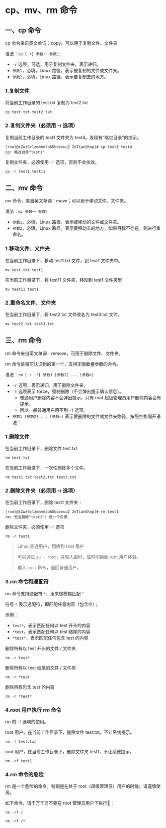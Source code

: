 # cp、mv、rm 命令

## 一、cp 命令

cp 命令来自英文单词：copy。可以用于复制文件、文件夹

语法：`cp [-r] 参数一 参数二`

- `-r` 选项，可选，用于复制文件夹，表示递归。
- `参数1`，必填，Linux 路径，表示被复制的文件或文件夹。
- `参数2`，必填，Linux 路径，表示要复制去的地方。

### 1.复制文件

将当前工作目录的 test.txt 复制为 text2.txt

```shell
cp test.txt test2.txt
```

### 2.复制文件夹（必须用 -r 选项）

复制当前工作目录的 test1 文件夹为 test4。发现有“略过目录”的提示。

```shell
[root@iZwz9clzmhmmlb65bbcvuuZ ZeTianShop]# cp test1 test4
cp: 略过目录"test1"
```

复制文件夹，必须使用 `-r` 选项，否则不会生效。

```shell
cp -r test1 test11
```

## 二、mv 命令

mv 命令，来自英文单词：move；可以用于移动文件、文件夹。

语法：`mv 参数一 参数]`

- `参数1`，必填，Linux 路径，表示被移动的文件或文件夹。
- `参数2`，必填，Linux 路径，表示要移动去的地方，如果目标不存在，则进行重命名。

### 1.移动文件、文件夹

在当前工作目录下，移动 test1.txt 文件，到 test1 文件夹中。

```shell
mv test.txt test1
```

在当前工作目录下，将 test11 文件夹，移动到 test1 文件夹里

```shell
mv test11 test1
```

### 2.重命名文件、文件夹

在当前工作目录下，将 test2.txt 文件改名为 test3.txt 文件。

```shell
mv test2.txt test3.txt
```

## 三、rm 命令

rm 命令来自英文单词：remove，可用于删除文件、文件夹。

rm 命令是目前认识到的第一个，支持无限数量参数的命令。

语法：`rm [-r -f] 参数1 [参数2] ... [参数n]`

- `-r` 选项，表示递归，用于删除文件夹。
- `-f` 选项表示 force，强制删除（不会弹出提示确认信息）。
  - 普通用户删除内容不会弹出提示，只有 root 超级管理员用户删除内容会有提示。
  - 所以一般普通用户用不到 `-f` 选项。
- `参数1 [参数2] ... [参数n]` 表示要删除的文件或文件夹路径，按照空格隔开语法：

### 1.删除文件

在当前工作目录下，删除文件 test.txt

```shell
rm test.txt
```

在当前工作目录下，一次性删除多个文件。

```shell
rm test1.txt test2.txt test3.txt
```

### 2.删除文件夹（必须用 -r 选项）

在当前工作目录下，删除 test1 文件夹：

```shell
[root@iZwz9clzmhmmlb65bbcvuuZ ZeTianShop]# rm test1
rm: 无法删除"test1": 是一个目录
```

删除文件夹，必须使用 `-r` 选项

```shell
rm -r test1
```

> Linux 普通用户，切换到 root 用户
>
> 可以通过 `su - root`，并输入密码，临时切换到 root 用户体验。
>
> 输入 `exit` 命令，退回普通用户。
>

### 3.rm 命令和通配符

rm 命令支持通配符 `*`，用来做模糊匹配：

符号 `*` 表示通配符，即匹配任意内容（包含空）；

示例：

- `test*`，表示匹配任何以 test 开头的内容
- `*test`，表示匹配任何以 test 结尾的内容
- `*test*`，表示匹配任何包含 test 的内容

删除所有以 test 开头的文件 / 文件夹

````shell
rm -r test*
````

删除所有以 test 结尾的文件 / 文件夹

```shell
rm -r *test
```

删除所有包含 test 的内容

```shell
rm -r *test*
```

### 4.root 用户执行 rm 命令

rm 的 -f 选项的使用。

root 用户，在当前工作目录下，删除文件 test.txt，不让系统提示。

```shell
rm -f test.txt
```

root 用户，在当前工作目录下，删除文件夹 test1，不让系统提示。

```shell
rm -rf test1
```

### 4.rm 命令的危险

rm 是一个危险的命令，特别是在处于 root（超级管理员）用户的时候。请谨慎使用。

如下命令，请千万千万不要在 root 管理员用户下执行🤡：

`rm -rf /`

`rm -rf /*`
